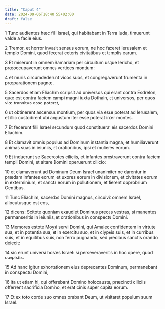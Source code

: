 ```yaml
---
title: "Caput 4"
date: 2024-09-06T18:40:55+02:00
draft: false
---
```




1 Tunc audientes hæc filii Israel, qui habitabant in Terra Iuda, timuerunt valde a facie eius.

2 Tremor, et horror invasit sensus eorum, ne hoc faceret Ierusalem et templo Domini, quod fecerat ceteris civitatibus et templis earum.

3 Et miserunt in omnem Samariam per circuitum usque Iericho, et præoccupaverunt omnes vertices montium:

4 et muris circumdederunt vicos suos, et congregaverunt frumenta in præparationem pugnæ.

5 Sacerdos etiam Eliachim scripsit ad universos qui erant contra Esdrelon, quæ est contra faciem campi magni iuxta Dothain, et universos, per quos viæ transitus esse poterat,

6 ut obtinerent ascensus montium, per quos via esse poterat ad Ierusalem, et illic custodirent ubi angustum iter esse poterat inter montes.

7 Et fecerunt filii Israel secundum quod constituerat eis sacerdos Domini Eliachim.

8 Et clamavit omnis populus ad Dominum instantia magna, et humiliaverunt animas suas in ieiuniis, et orationibus, ipsi et mulieres eorum.

9 Et induerunt se Sacerdotes ciliciis, et infantes prostraverunt contra faciem templi Domini, et altare Domini operuerunt cilicio:

10 et clamaverunt ad Dominum Deum Israel unanimiter ne darentur in prædam infantes eorum, et uxores eorum in divisionem, et civitates eorum in exterminium, et sancta eorum in pollutionem, et fierent opprobrium Gentibus.

11 Tunc Eliachim, sacerdos Domini magnus, circuivit omnem Israel, allocutusque est eos,

12 dicens: Scitote quoniam exaudiet Dominus preces vestras, si manentes permanseritis in ieiuniis, et orationibus in conspectu Domini.

13 Memores estote Moysi servi Domini, qui Amalec confidentem in virtute sua, et in potentia sua, et in exercitu suo, et in clypeis suis, et in curribus suis, et in equitibus suis, non ferro pugnando, sed precibus sanctis orando deiecit:

14 sic erunt universi hostes Israel: si perseveraveritis in hoc opere, quod cœpistis.

15 Ad hanc igitur exhortationem eius deprecantes Dominum, permanebant in conspectu Domini,

16 ita ut etiam hi, qui offerebant Domino holocausta, præcincti ciliciis offerrent sacrificia Domino, et erat cinis super capita eorum.

17 Et ex toto corde suo omnes orabant Deum, ut visitaret populum suum Israel.

